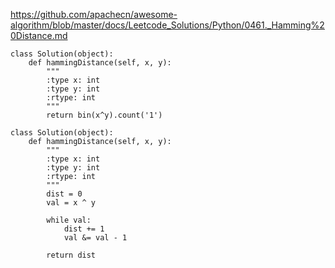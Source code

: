 https://github.com/apachecn/awesome-algorithm/blob/master/docs/Leetcode_Solutions/Python/0461._Hamming%20Distance.md

```python3
class Solution(object):
    def hammingDistance(self, x, y):
        """
        :type x: int
        :type y: int
        :rtype: int
        """
        return bin(x^y).count('1')
```

```python3
class Solution(object):
    def hammingDistance(self, x, y):
        """
        :type x: int
        :type y: int
        :rtype: int
        """
        dist = 0
        val = x ^ y

        while val:
            dist += 1
            val &= val - 1

        return dist
```
